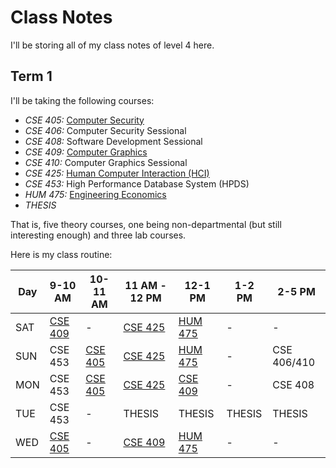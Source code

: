 # Class Notes

I'll be storing all of my class notes of level 4 here.

## Term 1

I'll be taking the following courses:

- _CSE 405:_ [Computer Security][security]
- _CSE 406:_ Computer Security Sessional
- _CSE 408:_ Software Development Sessional
- _CSE 409:_ [Computer Graphics][graphics]
- _CSE 410:_ Computer Graphics Sessional
- _CSE 425:_ [Human Computer Interaction (HCI)][hci]
- _CSE 453:_ High Performance Database System (HPDS)
- _HUM 475:_ [Engineering Economics][economics]
- _THESIS_

That is, five theory courses, one being non-departmental (but still
interesting enough) and three lab courses.

Here is my class routine:

| Day | 9-10 AM             | 10-11 AM            | 11 AM - 12 PM       | 12-1 PM              | 1-2 PM | 2-5 PM      |
| --- | ------------------- | ------------------- | ------------------- | -------------------- | ------ | ----------- |
| SAT | [CSE 409][graphics] | -                   | [CSE 425][hci]      | [HUM 475][economics] | -      | -           |
| SUN | CSE 453             | [CSE 405][security] | [CSE 425][hci]      | [HUM 475][economics] | -      | CSE 406/410 |
| MON | CSE 453             | [CSE 405][security] | [CSE 425][hci]      | [CSE 409][graphics]  | -      | CSE 408     |
| TUE | CSE 453             | -                   | THESIS              | THESIS               | THESIS | THESIS      |
| WED | [CSE 405][security] | -                   | [CSE 409][graphics] | [HUM 475][economics] | -      | -           |

[security]: https://bdren.zoom.us/j/64689450739?pwd=SzUwL0o5WEZMVWIyRXY4dzN2RXo2UT09
[graphics]: https://bdren.zoom.us/j/62457340769?pwd=K3NKa1BHejBlZHBNUGdLNmF4WjlJZz09
[hci]: https://bdren.zoom.us/j/67578331133?pwd=L2M2c2lOeDVBZU9kYUd5RXdqRVBmUT09
[economics]: https://colgate.zoom.us/j/93101733729
